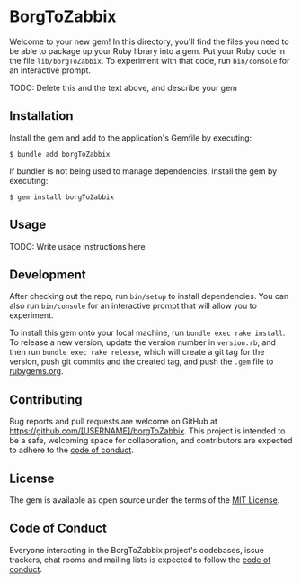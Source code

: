 # BorgToZabbix

Welcome to your new gem! In this directory, you'll find the files you need to be able to package up your Ruby library into a gem. Put your Ruby code in the file `lib/borgToZabbix`. To experiment with that code, run `bin/console` for an interactive prompt.

TODO: Delete this and the text above, and describe your gem

## Installation

Install the gem and add to the application's Gemfile by executing:

    $ bundle add borgToZabbix

If bundler is not being used to manage dependencies, install the gem by executing:

    $ gem install borgToZabbix

## Usage

TODO: Write usage instructions here

## Development

After checking out the repo, run `bin/setup` to install dependencies. You can also run `bin/console` for an interactive prompt that will allow you to experiment.

To install this gem onto your local machine, run `bundle exec rake install`. To release a new version, update the version number in `version.rb`, and then run `bundle exec rake release`, which will create a git tag for the version, push git commits and the created tag, and push the `.gem` file to [rubygems.org](https://rubygems.org).

## Contributing

Bug reports and pull requests are welcome on GitHub at https://github.com/[USERNAME]/borgToZabbix. This project is intended to be a safe, welcoming space for collaboration, and contributors are expected to adhere to the [code of conduct](https://github.com/[USERNAME]/borgToZabbix/blob/master/CODE_OF_CONDUCT.md).

## License

The gem is available as open source under the terms of the [MIT License](https://opensource.org/licenses/MIT).

## Code of Conduct

Everyone interacting in the BorgToZabbix project's codebases, issue trackers, chat rooms and mailing lists is expected to follow the [code of conduct](https://github.com/[USERNAME]/borgToZabbix/blob/master/CODE_OF_CONDUCT.md).
